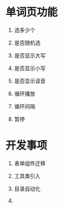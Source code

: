 # 单词页功能

1. 选多少个

2. 是否随机选

3. 是否显示大写

4. 是否显示小写

5. 是否显示读音

6. 循环播放

7. 循环间隔

8. 暂停

# 开发事项

1. 表单组件迁移

2. 工具类引入

3. 目录自动化

4.
